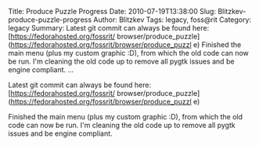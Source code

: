 Title: Produce Puzzle Progress
Date: 2010-07-19T13:38:00
Slug: Blitzkev-produce-puzzle-progress
Author: Blitzkev
Tags: legacy, foss@rit
Category: legacy
Summary: Latest git commit can always be found here: [https://fedorahosted.org/fossrit/ browser/produce_puzzle](https://fedorahosted.org/fossrit/browser/produce_puzzl e)  Finished the main menu (plus my custom graphic :D), from which the old code can now be run. I'm cleaning the old code up to remove all pygtk issues and be engine compliant.   ... 

Latest git commit can always be found here: [https://fedorahosted.org/fossrit/
browser/produce_puzzle](https://fedorahosted.org/fossrit/browser/produce_puzzl
e)

Finished the main menu (plus my custom graphic :D), from which the old code
can now be run. I'm cleaning the old code up to remove all pygtk issues and be
engine compliant.

